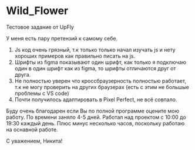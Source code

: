 # Wild_Flower
Тестовое задание от UpFly

У меня есть пару претензий к самому себе.
1) Js код очень грязный, т.к только только начал изучать js и нету хороших примеров как правильно писать на js.
2) Шрифты из figma показывают один шрифт, как только я подключаю один в один шрифт как из figma, то шрифты отличаются друг от друга.
3) Не полностью уверен что кроссбраузерность полностью работает, т.к не могу проверить на других браузерах (есть с этим не большые проблемы с VS code) 
4) Почти получилось адаптировать в Pixel Perfect, не всё совпало.

Буду очень благодарен если Вы по полной программе оцените мою работу.
По времени заняло 4-5 дней. Работал над проектом с 10:00 до 19:30 каждый день. Плюс минус несколько часов, поскольку работаю на оснавной работе. 

С уважением, Никита!
